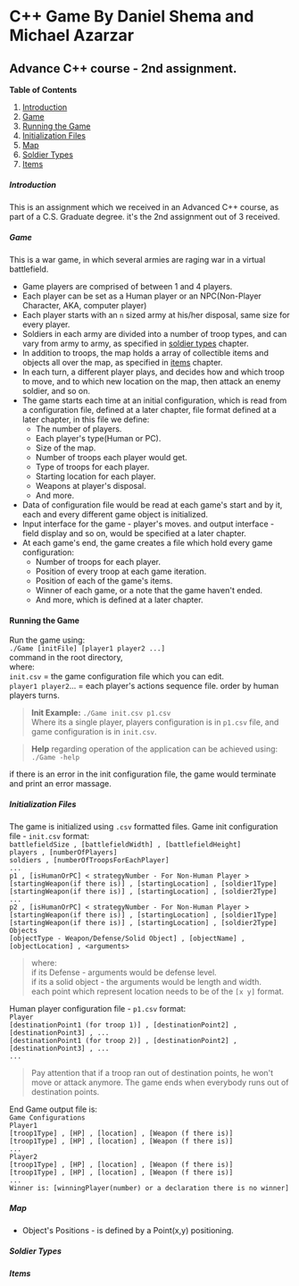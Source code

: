 # C++ Game By Daniel Shema and Michael Azarzar
## Advance C++ course - 2nd assignment.

**Table of Contents**

1. [Introduction](#Introduction)
2. [Game](#Game)
3. [Running the Game](#Running-the-Game)
4. [Initialization Files](#Initialization-Files)
5. [Map](#Map)
6. [Soldier Types](#Soldier-Types)
7. [Items](#Items)
##### Introduction
This is an assignment which we received in an Advanced C++ course, as part of a C.S. Graduate degree. it's the 2nd assignment out of 3 received.
##### Game
This is a war game, in which several armies are raging war in a virtual battlefield.
* Game players are comprised of between 1 and 4 players.
* Each player can be set as a Human player or an NPC(Non-Player Character, AKA, computer player)
* Each player starts with an `n` sized army at his/her disposal, same size for every player.
* Soldiers in each army are divided into a number of troop types, and can vary from army to army, as specified in [soldier types](#Soldier-Types) chapter.
* In addition to troops, the map holds a array of collectible items and objects all over the map, as specified in [items](#Items) chapter.
* In each turn, a different player plays, and decides how and which troop to move, and to which new location on the map, then attack an enemy soldier, and so on.
* The game starts each time at an initial configuration, which is read from a configuration file, defined at a later chapter, file format defined at a later chapter, in this file we define:
  * The number of players.
  * Each player's type(Human or PC).
  * Size of the map.
  * Number of troops each player would get.
  * Type of troops for each player.
  * Starting location for each player.
  * Weapons at player's disposal.
  * And more.
* Data of configuration file would be read at each game's start and by it, each and every different game object is initialized.
* Input interface for the game - player's moves. and output interface - field display and so on, would be specified at a later chapter.
*  At each game's end, the game creates a file which hold every game configuration: 
   - Number of troops for each player.
   - Position of every troop at each game iteration.
   - Position of each of the game's items.
   - Winner of each game, or a note that the game haven't ended.
   - And more, which is defined at a later chapter.
#### Running the Game
Run the game using:  
`./Game [initFile] [player1 player2 ...]`  
command in the root directory,  
where:  
`init.csv` = the game configuration file which you can edit.  
`player1 player2`... = each player's actions sequence file. order by human players turns.  

> **Init Example:**
`./Game init.csv p1.csv`  
> Where its a single player, players configuration is in `p1.csv` file, 
and game configuration is in `init.csv`.  

> **Help** regarding operation of the application can be achieved using:  
> `./Game -help`  

if there is an error in the init configuration file, the game would terminate and print an error massage.

##### Initialization Files
The game is initialized using `.csv` formatted files.
Game init configuration file - `init.csv` format:  
` battlefieldSize , [battlefieldWidth] , [battlefieldHeight] `  
` players , [numberOfPlayers] `  
` soldiers , [numberOfTroopsForEachPlayer] `  
` ... `  
` p1 , [isHumanOrPC] < strategyNumber - For Non-Human Player > `  
` [startingWeapon(if there is)] , [startingLocation] , [soldier1Type] `  
` [startingWeapon(if there is)] , [startingLocation] , [soldier2Type] `  
` ... `  
` p2 , [isHumanOrPC] < strategyNumber - For Non-Human Player > `  
` [startingWeapon(if there is)] , [startingLocation] , [soldier1Type] `  
` [startingWeapon(if there is)] , [startingLocation] , [soldier2Type] `  
` Objects `  
` [objectType - Weapon/Defense/Solid Object] , [objectName] , [objectLocation] , <arguments> `  
> where:  
> if its Defense - arguments would be defense level.  
> if its a solid object - the arguments would be length and width.  
> each point which represent location needs to be of the `[x y]` format.  
  
Human player configuration file - `p1.csv`  format:  
` Player `  
` [destinationPoint1 (for troop 1)] , [destinationPoint2] , [destinationPoint3] , ... `  
` [destinationPoint1 (for troop 2)] , [destinationPoint2] , [destinationPoint3] , ... `  
` ... `  
> Pay attention that if a troop ran out of destination points, he won't move or attack anymore.
> The game ends when everybody runs out of destination points.  
  
End Game output file is:  
` Game Configurations `  
` Player1 `  
` [troop1Type] , [HP] , [location] , [Weapon (f there is)] `  
` [troop1Type] , [HP] , [location] , [Weapon (f there is)] `  
` ... `  
` Player2 `  
` [troop1Type] , [HP] , [location] , [Weapon (f there is)] `  
` [troop1Type] , [HP] , [location] , [Weapon (f there is)] `  
` ... `  
` Winner is: [winningPlayer(number) or a declaration there is no winner] `  

##### Map
- Object's Positions - is defined by a Point(x,y) positioning.
##### Soldier Types
##### Items
